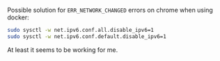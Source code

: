 Possible solution for `ERR_NETWORK_CHANGED` errors on chrome when using docker:

```bash
sudo sysctl -w net.ipv6.conf.all.disable_ipv6=1
sudo sysctl -w net.ipv6.conf.default.disable_ipv6=1
```

At least it seems to be working for me.
